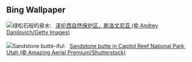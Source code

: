 ## Bing Wallpaper
![](https://www.bing.com/th?id=OHR.ZelenciSprings_ZH-CN8022746409_UHD.jpg&w=1000)绿松石般的泉水:&nbsp;&ensp;[泽伦西自然保护区，斯洛文尼亚 (© Andrey Danilovich/Getty Images)](https://www.bing.com/th?id=OHR.ZelenciSprings_ZH-CN8022746409_UHD.jpg)
<br><br/>
![](https://www.bing.com/th?id=OHR.CapitolButte_EN-US2124222699_UHD.jpg&w=1000)Sandstone butte-iful:&nbsp;&ensp;[Sandstone butte in Capitol Reef National Park, Utah (© Amazing Aerial Premium/Shutterstock)](https://www.bing.com/th?id=OHR.CapitolButte_EN-US2124222699_UHD.jpg)
<br><br/>
